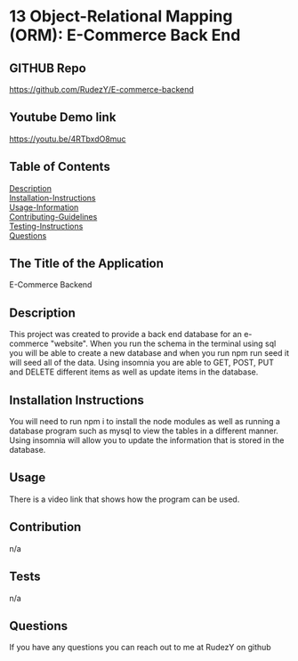 # 13 Object-Relational Mapping (ORM): E-Commerce Back End

## GITHUB Repo
https://github.com/RudezY/E-commerce-backend

## Youtube Demo link
https://youtu.be/4RTbxdO8muc

## Table of Contents 
  [Description](#description)<br />
  [Installation-Instructions](#installation-instructions)<br />
  [Usage-Information](#usage)<br />
  [Contributing-Guidelines](#contribution)<br />
  [Testing-Instructions](#tests)<br />
  [Questions](#questions)



  ## The Title of the Application
E-Commerce Backend

## Description
This project was created to provide a back end database for an e-commerce "website". When you run the schema in the terminal using sql you will be able to create a new database and when you run npm run seed it will seed all of the data. Using insomnia you are able to GET, POST, PUT and DELETE different items as well as update items in the database.

 ## Installation Instructions
 You will need to run npm i to install the node modules as well as running a database program such as mysql to view the tables in a different manner. Using insomnia will allow you to update the information that is stored in the database.

 ## Usage
 There is a video link that shows how the program can be used.

 ## Contribution
 n/a

 ## Tests
 n/a

## Questions
If you have any questions you can reach out to me at RudezY on github
